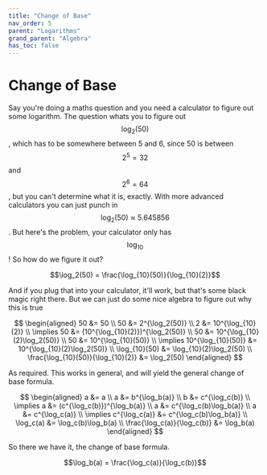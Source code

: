```yaml
---
title: "Change of Base"
nav_order: 5
parent: "Logarithms"
grand_parent: "Algebra"
has_toc: false
---
```


# Change of Base

Say you're doing a maths question and you need a calculator to figure out some logarithm.
The question whats you to figure out $$\log_2(50)$$, which has to be somewhere between 5 and 6, since 50 is between $$2^5=32$$ and $$2^6=64$$,
but you can't determine what it is, exactly. With more advanced calculators you can just punch in $$\log_2(50) \approx 5.645856$$.
But here's the problem, your calculator only has $$\log_{10}$$! So how do we figure it out?

$$\log_2(50) = \frac{\log_{10}(50)}{\log_{10}(2)}$$

And if you plug that into your calculator, it'll work, but that's some black magic right there.
But we can just do some nice algebra to figure out why this is true

$$
\begin{aligned}
50 &= 50 \\
50 &= 2^{\log_2(50)} \\
2 &= 10^{\log_{10}(2)} \\
\implies 50 &= (10^{\log_{10}(2)})^{\log_2(50)} \\
50 &= 10^{\log_{10}(2)\log_2(50)} \\
50 &= 10^{\log_{10}(50)} \\
\implies 10^{\log_{10}(50)} &= 10^{\log_{10}(2)\log_2(50)} \\
\log_{10}(50) &= \log_{10}(2)\log_2(50) \\
\frac{\log_{10}(50)}{\log_{10}(2)} &= \log_2(50)
\end{aligned}
$$

As required. This works in general, and will yield the general change of base formula. 

$$
\begin{aligned}
a &= a \\
a &= b^{\log_b(a)} \\
b &= c^{\log_c(b)} \\
\implies a &= (c^{\log_c(b)})^{\log_b(a)} \\
a &= c^{\log_c(b)\log_b(a)} \\
a &= c^{\log_c(a)} \\
\implies c^{\log_c(a)} &= c^{\log_c(b)\log_b(a)} \\
\log_c(a) &= \log_c(b)\log_b(a) \\
\frac{\log_c(a)}{\log_c(b)} &= \log_b(a)
\end{aligned}
$$

So there we have it, the change of base formula.

$$\log_b(a) = \frac{\log_c(a)}{\log_c(b)}$$